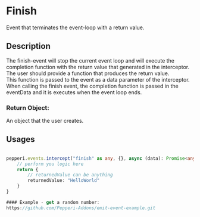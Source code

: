 # Finish
Event that terminates the event-loop with a return value.

## Description
The finish-event will stop the current event loop and will execute the completion function with the return value that generated in the interceptor.\
The user should provide a function that produces the return value.\
This function is passed to the event as a data parameter of the interceptor.\
When calling the finish event, the completion function is passed in the eventData and it is executes when the event loop ends.

### Return Object:
An object that the user creates.

## Usages
```typescript

pepperi.events.intercept("finish" as any, {}, async (data): Promise<any> => {
    // perform you logic here
    return {
        // returnedValue can be anything
        returnedValue: "HelloWorld"
    }
}

#### Example - get a random number:
https://github.com/Pepperi-Addons/emit-event-example.git

